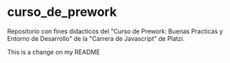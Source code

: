 # curso_de_prework
Repositorio con fines didacticos del "Curso de Prework: Buenas Practicas y Entorno de Desarrollo" de la "Carrera de Javascript" de Platzi.

This is a change on my README
